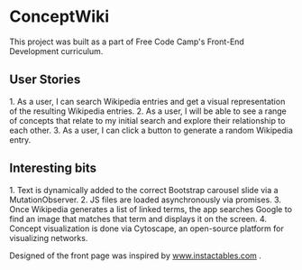 <h1>ConceptWiki</h1>
This project was built as a part of Free Code Camp's Front-End Development curriculum.

<h2>User Stories</h2>
1. As a user, I can search Wikipedia entries and get a visual representation of the resulting Wikipedia entries.
2. As a user, I will be able to see a range of concepts that relate to my initial search and explore their relationship to each other.
3. As a user, I can click a button to generate a random Wikipedia entry.

<h2>Interesting  bits</h2>
1. Text is dynamically added to the correct Bootstrap carousel slide via a MutationObserver.
2. JS files are loaded asynchronously via promises.
3. Once Wikipedia generates a list of linked terms, the app searches Google to find an image that matches that term and displays it on the screen.
4. Concept visualization is done via Cytoscape, an open-source platform for visualizing networks. 

<img src="http://i867.photobucket.com/albums/ab236/Veronika_and_Robert/Screenshot%20from%202016-01-26%20071322_zpspp3vwkhy.png" class="img-responsive" alt="">

<img src="http://i867.photobucket.com/albums/ab236/Veronika_and_Robert/Screenshot%20from%202016-01-26%20131320_zpsmdc8avu0.png" class="img-responsive" alt="">


Designed of the front page was inspired by www.instactables.com .
